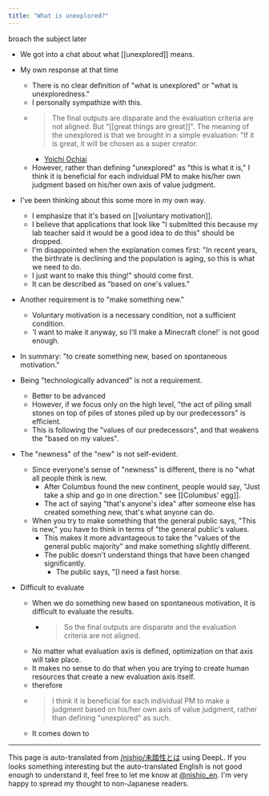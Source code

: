 ```yaml
---
title: "What is unexplored?"
---
```


broach the subject later

- We got into a chat about what [[unexplored]] means.
- My own response at that time
    - There is no clear definition of "what is unexplored" or "what is unexploredness."
    - I personally sympathize with this.
    - > The final outputs are disparate and the evaluation criteria are not aligned. But "[[great things are great]]". The meaning of the unexplored is that we brought in a simple evaluation: "If it is great, it will be chosen as a super creator.
        - [Yoichi Ochiai](https://www.procommit.co.jp/mitou/interview/ochiai-yoichi)
    - However, rather than defining "unexplored" as "this is what it is," I think it is beneficial for each individual PM to make his/her own judgment based on his/her own axis of value judgment.

- I've been thinking about this some more in my own way.

    - I emphasize that it's based on [[voluntary motivation]].
    - I believe that applications that look like "I submitted this because my lab teacher said it would be a good idea to do this" should be dropped.
    - I'm disappointed when the explanation comes first: "In recent years, the birthrate is declining and the population is aging, so this is what we need to do.
    - I just want to make this thing!" should come first.
    - It can be described as "based on one's values."
- Another requirement is to "make something new."
    - Voluntary motivation is a necessary condition, not a sufficient condition.
    - 'I want to make it anyway, so I'll make a Minecraft clone!' is not good enough.
- In summary: "to create something new, based on spontaneous motivation."


- Being "technologically advanced" is not a requirement.
    - Better to be advanced
    - However, if we focus only on the high level, "the act of piling small stones on top of piles of stones piled up by our predecessors" is efficient.
    - This is following the "values of our predecessors", and that weakens the "based on my values".

- The "newness" of the "new" is not self-evident.
    - Since everyone's sense of "newness" is different, there is no "what all people think is new.
        - After Columbus found the new continent, people would say, "Just take a ship and go in one direction." see [[Columbus' egg]].
        - The act of saying "that's anyone's idea" after someone else has created something new, that's what anyone can do.
    - When you try to make something that the general public says, "This is new," you have to think in terms of "the general public's values.
        - This makes it more advantageous to take the "values of the general public majority" and make something slightly different.
        - The public doesn't understand things that have been changed significantly.
            - The public says, "[I need a fast horse.

- Difficult to evaluate
    - When we do something new based on spontaneous motivation, it is difficult to evaluate the results.
        - > So the final outputs are disparate and the evaluation criteria are not aligned.
    - No matter what evaluation axis is defined, optimization on that axis will take place.
    - It makes no sense to do that when you are trying to create human resources that create a new evaluation axis itself.
    - therefore
    - > I think it is beneficial for each individual PM to make a judgment based on his/her own axis of value judgment, rather than defining "unexplored" as such.
    - It comes down to

---
This page is auto-translated from [/nishio/未踏性とは](https://scrapbox.io/nishio/未踏性とは) using DeepL. If you looks something interesting but the auto-translated English is not good enough to understand it, feel free to let me know at [@nishio_en](https://twitter.com/nishio_en). I'm very happy to spread my thought to non-Japanese readers.